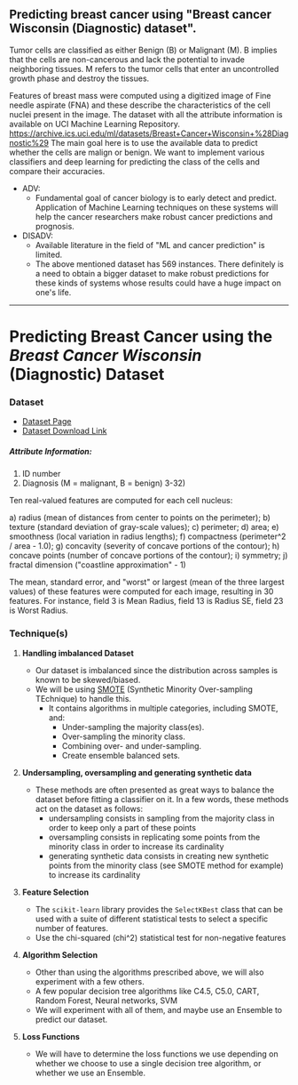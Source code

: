 ## Predicting breast cancer using "Breast cancer Wisconsin (Diagnostic) dataset".
Tumor cells are classified as either Benign (B) or Malignant (M). B implies that the cells are non-cancerous and lack the potential to invade neighboring tissues. M refers to the tumor cells that enter an uncontrolled growth phase and destroy the tissues.

Features of breast mass were computed using a digitized image of Fine needle aspirate (FNA) and these describe the characteristics of the cell nuclei present in the image. The dataset with all the attribute information is available on UCI Machine Learning Repository. https://archive.ics.uci.edu/ml/datasets/Breast+Cancer+Wisconsin+%28Diagnostic%29
The main goal here is to use the available data to predict whether the cells are malign or benign.
We want to implement various classifiers and deep learning for predicting the class of the cells and compare their accuracies.

- ADV:
	- Fundamental goal of cancer biology is to early detect and predict. Application of Machine Learning techniques on these systems will help the cancer researchers 	make robust cancer predictions and prognosis.
- DISADV:
	- Available literature in the field of "ML and cancer prediction" is limited.
	- The above mentioned dataset has 569 instances. There definitely is a need to obtain a bigger dataset to make robust predictions for these kinds of systems whose results could have a huge impact on one's life.

---

# Predicting Breast Cancer using the _Breast Cancer Wisconsin_ (Diagnostic) Dataset

### Dataset

- [Dataset Page](https://archive.ics.uci.edu/ml/datasets/Breast+Cancer+Wisconsin+%28Diagnostic%29)
- [Dataset Download Link](https://www.kaggle.com/uciml/breast-cancer-wisconsin-data)

##### Attribute Information:

1) ID number
2) Diagnosis (M = malignant, B = benign)
3-32)

Ten real-valued features are computed for each cell nucleus:

a) radius (mean of distances from center to points on the perimeter);
b) texture (standard deviation of gray-scale values);
c) perimeter;
d) area;
e) smoothness (local variation in radius lengths);
f) compactness (perimeter^2 / area - 1.0);
g) concavity (severity of concave portions of the contour);
h) concave points (number of concave portions of the contour);
i) symmetry;
j) fractal dimension ("coastline approximation" - 1)

The mean, standard error, and "worst" or largest (mean of the three largest values) of these features were computed for each image, resulting in 30 features.  For instance, field 3 is Mean Radius, field 13 is Radius SE, field 23 is Worst Radius.


### Technique(s)

1. __Handling imbalanced Dataset__
	- Our dataset is imbalanced since the distribution across samples is known to be skewed/biased.
	- We will be using [SMOTE](https://github.com/scikit-learn-contrib/imbalanced-learn) (Synthetic Minority Over-sampling TEchnique) to handle this.
		- It contains algorithms in multiple categories, including SMOTE, and:
			- Under-sampling the majority class(es).
			- Over-sampling the minority class.
			- Combining over- and under-sampling.
			- Create ensemble balanced sets.

2. __Undersampling, oversampling and generating synthetic data__
	- These methods are often presented as great ways to balance the dataset before fitting a classifier on it. In a few words, these methods act on the dataset as follows:
		- undersampling consists in sampling from the majority class in order to keep only a part of these points
		- oversampling consists in replicating some points from the minority class in order to increase its cardinality
		- generating synthetic data consists in creating new synthetic points from the minority class (see SMOTE method for example) to increase its cardinality

<!-- https://machinelearningmastery.com/smote-oversampling-for-imbalanced-classification/ - this tutorial is for us and not for proposal -->

3. __Feature Selection__
	- The `scikit-learn` library provides the `SelectKBest` class that can be used with a suite of different statistical tests to select a specific number of features.
	- Use the chi-squared (chi^2) statistical test for non-negative features

4. __Algorithm Selection__
	- Other than using the algorithms prescribed above, we will also experiment with a few others.
	- A few popular decision tree algorithms like C4.5, C5.0, CART, Random Forest, Neural networks, SVM
	- We will experiment with all of them, and maybe use an Ensemble to predict our dataset.

5. __Loss Functions__
	- We will have to determine the loss functions we use depending on whether we choose to use a single decision tree algorithm, or whether we use an Ensemble.
